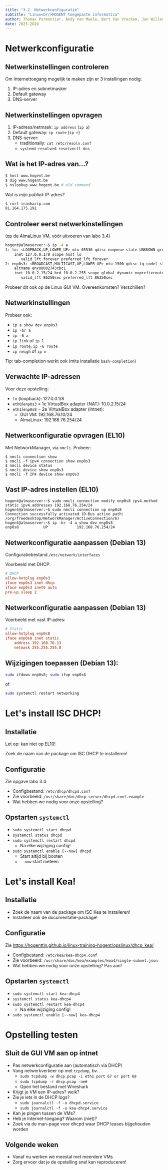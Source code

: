 ```yaml
---
title: "3.2. Netwerkconfiguratie"
subtitle: "Linux<br/>HOGENT toegepaste informatica"
author: Thomas Parmentier, Andy Van Maele, Bert Van Vreckem, Jan Willem
date: 2025-2026
---
```


# Netwerkconfiguratie

## Netwerkinstellingen controleren

Om Internettoegang mogelijk te maken zijn er 3 instellingen nodig:

1. IP-adres en subnetmasker
2. Default gateway
3. DNS-server

## Netwerkinstellingen opvragen

1. IP-adress/netmask: `ip address` (`ip a`)
2. Default gateway: `ip route` (`ip r`)
3. DNS-server:
    - traditionally: `cat /etc/resolv.conf`
    - `systemd-resolved`: `resolvectl dns`

## Wat is het IP-adres van...?

```bash
$ host www.hogent.be
$ dig www.hogent.be
$ nslookup www.hogent.be # old command
```

Wat is *mijn publiek* IP-adres?

```bash
$ curl icanhazip.com
81.164.175.191
```

## Controleer eerst netwerkinstellingen

(op de AlmaLinux VM, vóór uitvoeren van labo 3.4)

```bash
hogent@almaserver:~$ ip -4 a
1: lo: <LOOPBACK,UP,LOWER_UP> mtu 65536 qdisc noqueue state UNKNOWN group default qlen 1000
    inet 127.0.0.1/8 scope host lo
       valid_lft forever preferred_lft forever
2: enp0s3: <BROADCAST,MULTICAST,UP,LOWER_UP> mtu 1500 qdisc fq_codel state UP group default qlen 1000
    altname enx08002743cbc1
    inet 10.0.2.15/24 brd 10.0.2.255 scope global dynamic noprefixroute enp0s3
       valid_lft 86250sec preferred_lft 86250sec
```

Probeer dit ook op de Linux GUI VM. Overeenkomsten? Verschillen?

## Netwerkinstellingen

Probeer ook:

- `ip a show dev enp0s3`
- `ip -br a`
- `ip -6 a`
- `ip link` of `ip l`
- `ip route`, `ip -6 route`
- `ip neigh` of `ip n`

Tip: tab-completion werkt ook (mits installatie `bash-completion`)

## Verwachte IP-adressen

Voor deze opstelling:

- `lo` (loopback): 127.0.0.1/8
- `eth0`/`enp0s3` = 1e VirtualBox adapter (NAT): 10.0.2.15/24
- `eth1`/`enp0s8` = 2e VirtualBox adapter (intnet):
    - GUI VM: 192.168.76.10/24
    - AlmaLinux: 192.168.76.254/24

## Netwerkconfiguratie opvragen (EL10)

Met NetworkManager, via `nmcli`. Probeer:

```console
$ nmcli connection show
$ nmcli -f ipv4 connection show enp0s3
$ nmcli device status
$ nmcli device show enp0s3
$ nmcli -f IP4 device show enp0s3
```

## Vast IP-adres instellen (EL10)

```console
hogent@almaserver:~$ sudo nmcli connection modify enp0s8 ipv4.method static ipv4.addresses 192.168.76.254/24
hogent@almaserver:~$ sudo nmcli connection up enp0s8 
Connection successfully activated (D-Bus active path: /org/freedesktop/NetworkManager/ActiveConnection/6)
hogent@almaserver:~$ ip -br -4 a show dev enp0s8
enp0s8           UP             192.168.76.254/24
```

## Netwerkconfiguratie aanpassen (Debian 13)

Configuratiebestand `/etc/network/interfaces`

Voorbeeld met DHCP:

```conf
# DHCP
allow-hotplug enp0s3
iface enp0s3 inet dhcp
iface enp0s3 inet6 auto
pre-up sleep 2
```

## Netwerkconfiguratie aanpassen (Debian 13)

Voorbeeld met vast IP-adres:

```conf
# Static
allow-hotplug enp0s8
iface enp0s8 inet static
    address 192.168.76.13
    netmask 255.255.255.0
```

## Wijzigingen toepassen (Debian 13):

```bash
sudo ifdown enp0s8; sudo ifup enp0s8
```

of

```bash
sudo systemctl restart networking
```

# Let's install ISC DHCP!

## Installatie

Let op: kan niet op EL10!

Zoek de naam van de package om ISC DHCP te installeren!

## Configuratie

Zie opgave labo 3.4

- Configbestand: `/etc/dhcp/dhcpd.conf`
- Zie voorbeeld: `/usr/share/doc/dhcp-server/dhcpd.conf.example`
- Wat hebben we nodig voor onze opstelling?

## Opstarten `systemctl`

- `sudo systemctl start dhcpd`
- `systemctl status dhcpd`
- `sudo systemctl restart dhcpd`
    - Na elke wijziging config!
- `sudo systemctl enable [--now] dhcpd`
    - Start altijd bij booten
    - `--now` start meteen

# Let's install Kea!

## Installatie

- Zoek de naam van de package om ISC Kea te installeren!
- Installeer ook de documentatie-package!

## Configuratie

Zie <https://hogenttin.github.io/linux-training-hogent/opslinux/dhcp_kea/>

- Configbestand: `/etc/kea/kea-dhcp4.conf`
- Zie voorbeeld: `/usr/share/doc/kea/examples/kea4/single-subnet.json`
- Wat hebben we nodig voor onze opstelling? Pas aan!

## Opstarten `systemctl`

- `sudo systemctl start kea-dhcp4`
- `systemctl status kea-dhcp4`
- `sudo systemctl restart kea-dhcp4`
  - Na elke wijziging config!
- `sudo systemctl enable [--now] kea-dhcp4`

# Opstelling testen

## Sluit de GUI VM aan op intnet

- Pas netwerkconfiguratie aan (automatisch via DHCP)
- Vang netwerkverkeer op met `tcpdump`, bv.
    - `sudo tcpdump -w dhcp.pcap -i eth1 port 67 or port 68`
    - `sudo tcpdump -r dhcp.pcap -ne#`
    - Open het bestand met Wireshark
- Krijgt je VM een IP-adres? welk?
- Zie je iets in de DHCP logs?
    - `sudo journalctl -f -u dhcpd.service`
    - `sudo journalctl -f -u kea-dhcp4.service`
- Kan je pingen tussen de VMs?
- Heb je Internet-toegang? Waarom (niet)?
- Zoek via de man-page voor dhcpd waar DHCP leases bijgehouden worden

## Volgende weken

- Vanaf nu werken we meestal met meerdere VMs
- Zorg ervoor dat je de opstelling snel kan reproduceren!
